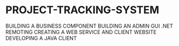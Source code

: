 # PROJECT-TRACKING-SYSTEM
BUILDING A BUSINESS COMPONENT
BUILDING AN ADMIN GUI
 .NET REMOTING
CREATING A WEB SERVICE AND CLIENT WEBSITE
DEVELOPING A JAVA CLIENT
